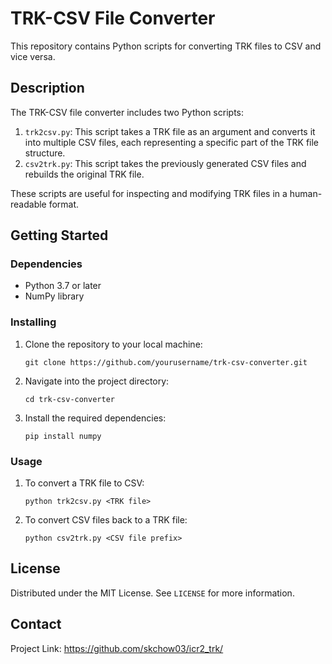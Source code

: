# TRK-CSV File Converter

This repository contains Python scripts for converting TRK files to CSV and vice versa.

## Description

The TRK-CSV file converter includes two Python scripts:

1. `trk2csv.py`: This script takes a TRK file as an argument and converts it into multiple CSV files, each representing a specific part of the TRK file structure.
2. `csv2trk.py`: This script takes the previously generated CSV files and rebuilds the original TRK file.

These scripts are useful for inspecting and modifying TRK files in a human-readable format.

## Getting Started

### Dependencies

- Python 3.7 or later
- NumPy library

### Installing

1. Clone the repository to your local machine:

    ```
    git clone https://github.com/yourusername/trk-csv-converter.git
    ```

2. Navigate into the project directory:

    ```
    cd trk-csv-converter
    ```

3. Install the required dependencies:

    ```
    pip install numpy
    ```

### Usage

1. To convert a TRK file to CSV:

    ```
    python trk2csv.py <TRK file>
    ```

2. To convert CSV files back to a TRK file:

    ```
    python csv2trk.py <CSV file prefix>
    ```

## License

Distributed under the MIT License. See `LICENSE` for more information.

## Contact

Project Link: https://github.com/skchow03/icr2_trk/

